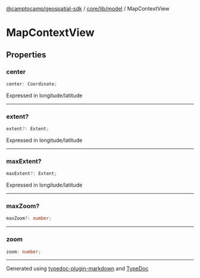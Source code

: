 [@camptocamp/geospatial-sdk](../../../../index.md) / [core/lib/model](../index.md) / MapContextView

# MapContextView

## Properties

### center

```ts
center: Coordinate;
```

Expressed in longitude/latitude

***

### extent?

```ts
extent?: Extent;
```

Expressed in longitude/latitude

***

### maxExtent?

```ts
maxExtent?: Extent;
```

Expressed in longitude/latitude

***

### maxZoom?

```ts
maxZoom?: number;
```

***

### zoom

```ts
zoom: number;
```

***

Generated using [typedoc-plugin-markdown](https://www.npmjs.com/package/typedoc-plugin-markdown) and [TypeDoc](https://typedoc.org/)
